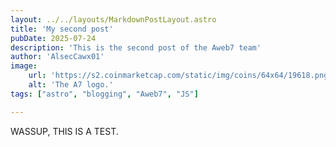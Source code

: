 ```yaml
---
layout: ../../layouts/MarkdownPostLayout.astro
title: 'My second post'
pubDate: 2025-07-24
description: 'This is the second post of the Aweb7 team'
author: 'AlsecCawx01'
image:
    url: 'https://s2.coinmarketcap.com/static/img/coins/64x64/19618.png'
    alt: 'The A7 logo.'
tags: ["astro", "blogging", "Aweb7", "JS"]

---
```


WASSUP, THIS IS A TEST.

